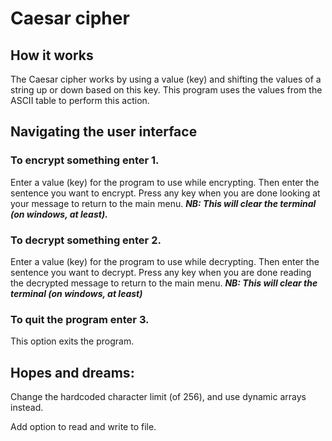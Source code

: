 # Caesar cipher
## How it works
The Caesar cipher works by using a value (key) and shifting the values of
 a string up or down based on this key. 
 This program uses the values from the ASCII table to perform this action.
## Navigating the user interface
### To encrypt something enter 1.
Enter a value (key) for the program to use while encrypting.
Then enter the sentence you want to encrypt.
Press any key when you are done looking at your message to return to the main menu.
_**NB: This will clear the terminal (on windows, at least).**_
 
### To decrypt something enter 2.
Enter a value (key) for the program to use while decrypting.
Then enter the sentence you want to decrypt.
Press any key when you are done reading the decrypted message to return to the main menu.
_**NB: This will clear the terminal (on windows, at least)**_
 
### To quit the program enter 3.
This option exits the program.
 
## Hopes and dreams:
Change the hardcoded character limit (of 256), and use dynamic arrays instead.

Add option to read and write to file.

